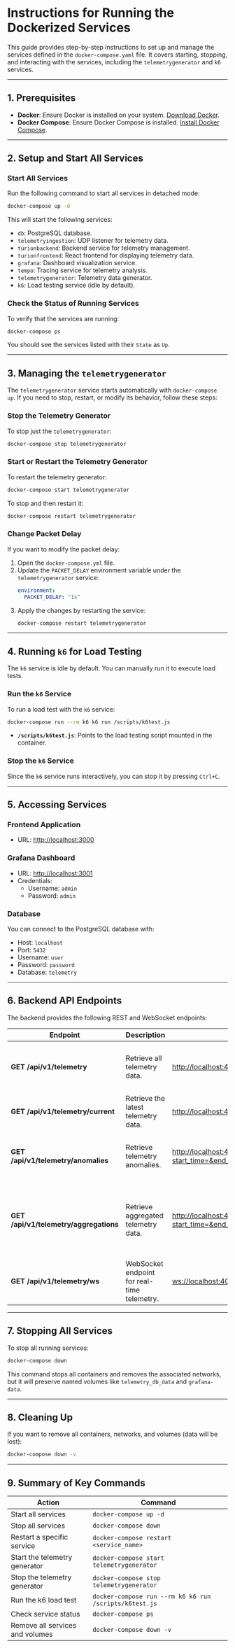 
# Instructions for Running the Dockerized Services

This guide provides step-by-step instructions to set up and manage the services defined in the `docker-compose.yaml` file. It covers starting, stopping, and interacting with the services, including the `telemetrygenerator` and `k6` services.

---

## **1. Prerequisites**

- **Docker**: Ensure Docker is installed on your system. [Download Docker](https://www.docker.com/products/docker-desktop).
- **Docker Compose**: Ensure Docker Compose is installed. [Install Docker Compose](https://docs.docker.com/compose/install/).

---

## **2. Setup and Start All Services**

### **Start All Services**

Run the following command to start all services in detached mode:
```bash
docker-compose up -d
```

This will start the following services:
- `db`: PostgreSQL database.
- `telemetryingestion`: UDP listener for telemetry data.
- `turionbackend`: Backend service for telemetry management.
- `turionfrontend`: React frontend for displaying telemetry data.
- `grafana`: Dashboard visualization service.
- `tempo`: Tracing service for telemetry analysis.
- `telemetrygenerator`: Telemetry data generator.
- `k6`: Load testing service (idle by default).

### **Check the Status of Running Services**

To verify that the services are running:
```bash
docker-compose ps
```

You should see the services listed with their `State` as `Up`.

---

## **3. Managing the `telemetrygenerator`**

The `telemetrygenerator` service starts automatically with `docker-compose up`. If you need to stop, restart, or modify its behavior, follow these steps:

### **Stop the Telemetry Generator**

To stop just the `telemetrygenerator`:
```bash
docker-compose stop telemetrygenerator
```

### **Start or Restart the Telemetry Generator**

To restart the telemetry generator:
```bash
docker-compose start telemetrygenerator
```

To stop and then restart it:
```bash
docker-compose restart telemetrygenerator
```

### **Change Packet Delay**

If you want to modify the packet delay:
1. Open the `docker-compose.yml` file.
2. Update the `PACKET_DELAY` environment variable under the `telemetrygenerator` service:
   ```yaml
   environment:
     PACKET_DELAY: "1s"
   ```
3. Apply the changes by restarting the service:
   ```bash
   docker-compose restart telemetrygenerator
   ```

---

## **4. Running `k6` for Load Testing**

The `k6` service is idle by default. You can manually run it to execute load tests.

### **Run the `k6` Service**

To run a load test with the `k6` service:
```bash
docker-compose run --rm k6 k6 run /scripts/k6test.js
```

- **`/scripts/k6test.js`**: Points to the load testing script mounted in the container.

### **Stop the `k6` Service**

Since the `k6` service runs interactively, you can stop it by pressing `Ctrl+C`.

---

## **5. Accessing Services**

### **Frontend Application**
- URL: [http://localhost:3000](http://localhost:3000)

### **Grafana Dashboard**
- URL: [http://localhost:3001](http://localhost:3001)
- Credentials:
    - Username: `admin`
    - Password: `admin`

### **Database**
You can connect to the PostgreSQL database with:
- Host: `localhost`
- Port: `5432`
- Username: `user`
- Password: `password`
- Database: `telemetry`

---

## **6. Backend API Endpoints**

The backend provides the following REST and WebSocket endpoints:

| Endpoint                      | Description                                  | Example URL                                                                                                           | Parameters                                                                                     |
|-------------------------------|----------------------------------------------|-----------------------------------------------------------------------------------------------------------------------|-----------------------------------------------------------------------------------------------|
| **GET /api/v1/telemetry**     | Retrieve all telemetry data.                | [http://localhost:4000/api/v1/telemetry](http://localhost:4000/api/v1/telemetry)                                      | `start_time` (required, ISO8601), `end_time` (required, ISO8601)                              |
| **GET /api/v1/telemetry/current** | Retrieve the latest telemetry data.      | [http://localhost:4000/api/v1/telemetry/current](http://localhost:4000/api/v1/telemetry/current)                      | No parameters required.                                                                       |
| **GET /api/v1/telemetry/anomalies** | Retrieve telemetry anomalies.          | [http://localhost:4000/api/v1/telemetry/anomalies?start_time=<start>&end_time=<end>](http://localhost:4000/api/v1/telemetry/anomalies) | `start_time` (required, ISO8601), `end_time` (required, ISO8601)                              |
| **GET /api/v1/telemetry/aggregations** | Retrieve aggregated telemetry data. | [http://localhost:4000/api/v1/telemetry/aggregations?start_time=<start>&end_time=<end>&aggregation=<agg>](http://localhost:4000/api/v1/telemetry/aggregations) | `start_time` (required, ISO8601), `end_time` (required, ISO8601), `aggregation` (`min`, `max`, `avg`) |
| **GET /api/v1/telemetry/ws**  | WebSocket endpoint for real-time telemetry. | [ws://localhost:4000/api/v1/telemetry/ws](ws://localhost:4000/api/v1/telemetry/ws)                                    | No parameters required.                                                                       |

---

## **7. Stopping All Services**

To stop all running services:
```bash
docker-compose down
```

This command stops all containers and removes the associated networks, but it will preserve named volumes like `telemetry_db_data` and `grafana-data`.

---

## **8. Cleaning Up**

If you want to remove all containers, networks, and volumes (data will be lost):
```bash
docker-compose down -v
```

---

## **9. Summary of Key Commands**

| Action                           | Command                                                                                 |
|----------------------------------|-----------------------------------------------------------------------------------------|
| Start all services               | `docker-compose up -d`                                                                  |
| Stop all services                | `docker-compose down`                                                                   |
| Restart a specific service       | `docker-compose restart <service_name>`                                                |
| Start the telemetry generator    | `docker-compose start telemetrygenerator`                                               |
| Stop the telemetry generator     | `docker-compose stop telemetrygenerator`                                                |
| Run the k6 load test             | `docker-compose run --rm k6 k6 run /scripts/k6test.js`                                  |
| Check service status             | `docker-compose ps`                                                                     |
| Remove all services and volumes  | `docker-compose down -v`                                                                |
